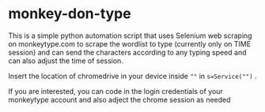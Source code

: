 # monkey-don-type

This is a simple python automation script that uses Selenium web scraping on monkeytype.com to scrape the wordlist to type (currently only on TIME session) and can send the characters according to any 
typing speed and can also adjust the time of session.


Insert the location of chromedrive in your device inside `""` in `s=Service("")` .


If you are interested, you can code in the login credentials of your monkeytype account and also adject the chrome session as needed
